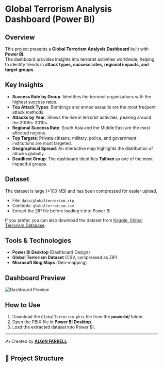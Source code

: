 # Global Terrorism Analysis Dashboard (Power BI)

## Overview
This project presents a **Global Terrorism Analysis Dashboard** built with **Power BI**.  
The dashboard provides insights into terrorist activities worldwide, helping to identify trends in **attack types, success rates, regional impacts, and target groups**.

## Key Insights
-  **Success Rate by Group**: Identifies the terrorist organizations with the highest success rates.  
-  **Top Attack Types**: Bombings and armed assaults are the most frequent attack methods.  
-  **Attacks by Year**: Shows the rise in terrorist activities, peaking around the 2000s–2010s.  
-  **Regional Success Rate**: South Asia and the Middle East are the most affected regions.  
-  **Top Targets**: Private citizens, military, police, and government institutions are most targeted.  
-  **Geographical Spread**: An interactive map highlights the distribution of attacks globally.  
-  **Deadliest Group**: The dashboard identifies **Taliban** as one of the most impactful groups.  

## Dataset
The dataset is large (>100 MB) and has been compressed for easier upload.  
-  File: `data/globalterrorism.zip`  
-  Contents: `globalterrorism.csv`  
-  Extract the ZIP file before loading it into Power BI.  

If you prefer, you can also download the dataset from [Kaggle: Global Terrorism Database](https://www.kaggle.com/START-UMD/gtd).

## Tools & Technologies
- **Power BI Desktop** (Dashboard Design)  
- **Global Terrorism Dataset** (CSV, compressed as ZIP)  
- **Microsoft Bing Maps** (Geo-mapping)  


## Dashboard Preview
![Dashboard Preview](reports/dashboard.png)

## How to Use
1. Download the `GlobalTerrorism.pbix` file from the **powerbi/** folder.   
2. Open the PBIX file in **Power BI Desktop**.  
3. Load the extracted dataset into Power BI.  
  

---
✍️ Created by **[ALGIN FARRELL](www.linkedin.com/in/algin-farrell-16681432b)**  

## 📂 Project Structure

